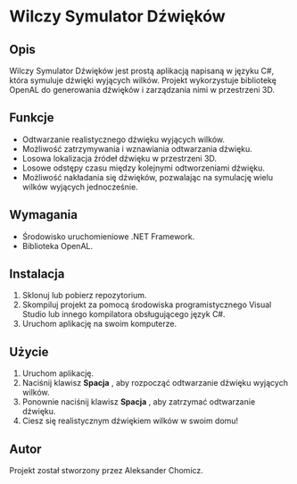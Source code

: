 # Wilczy Symulator Dźwięków

## Opis

Wilczy Symulator Dźwięków jest prostą aplikacją napisaną w języku C#, która symuluje dźwięki wyjących wilków. Projekt wykorzystuje bibliotekę OpenAL do generowania dźwięków i zarządzania nimi w przestrzeni 3D.

## Funkcje

- Odtwarzanie realistycznego dźwięku wyjących wilków.
- Możliwość zatrzymywania i wznawiania odtwarzania dźwięku.
- Losowa lokalizacja źródeł dźwięku w przestrzeni 3D.
- Losowe odstępy czasu między kolejnymi odtworzeniami dźwięku.
- Możliwość nakładania się dźwięków, pozwalając na symulację wielu wilków wyjących jednocześnie.

## Wymagania

- Środowisko uruchomieniowe .NET Framework.
- Biblioteka OpenAL.

## Instalacja

1. Sklonuj lub pobierz repozytorium.
2. Skompiluj projekt za pomocą środowiska programistycznego Visual Studio lub innego kompilatora obsługującego język C#.
3. Uruchom aplikację na swoim komputerze.

## Użycie

1. Uruchom aplikację.
2. Naciśnij klawisz   **Spacja**  , aby rozpocząć odtwarzanie dźwięku wyjących wilków.
3. Ponownie naciśnij klawisz   **Spacja**  , aby zatrzymać odtwarzanie dźwięku.
4. Ciesz się realistycznym dźwiękiem wilków w swoim domu!

## Autor

Projekt został stworzony przez Aleksander Chomicz.
